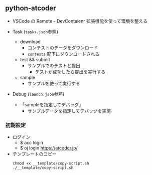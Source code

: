 ## python-atcoder

* VSCode の Remote - DevContaienr 拡張機能を使って環境を整える

* Task (`tasks.json`参照)
  * download
    * コンテストのデータをダウンロード
    * `contests` 配下にダウンロードされる
  * test && submit
    * サンプルでのテストと提出
      * テストが成功したら提出を実行する
  * sample
    * サンプルを使って実行する
* Debug (`launch.json`参照)
  * 「sampleを指定してデバッグ」
    * サンプルデータを指定してデバッグを実施


### 初期設定

* ログイン
  * $ acc login
  * $ oj login https://atcoder.jp/
* テンプレートのコピー
  ```
  chmod +x __template/copy-script.sh
  ./__template/copy-script.sh
  ```